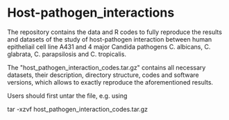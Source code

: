 # Host-pathogen_interactions

The repository contains the data and R codes to fully reproduce the results and datasets of the study of host-pathogen interaction between human epitheliail cell line A431 and 4 major Candida pathogens C. albicans, C. glabrata, C. parapsilosis and C. tropicalis.

The "host_pathogen_interaction_codes.tar.gz" contains all necessary datasets, their description, directory structure, codes and software versions, which allows to exactly reproduce the aforementioned results.

Users should first untar the file, e.g. using

tar -xzvf host_pathogen_interaction_codes.tar.gz

